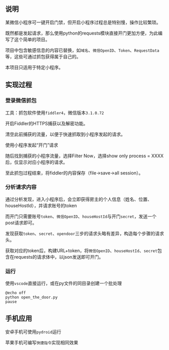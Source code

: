 ## 说明
某微信小程序可一键开启门禁，但开启小程序过程总是特别慢，操作比较繁琐。

既然都是发起请求，那么使用python的requests模块直接开门更加方便，为此编写了这个简单的项目。

项目中包含敏感信息的内容已替换，如`域名`、`微信OpenID`、`Token`、`RequestData`等，这些可通过抓包获得属于自己的。

本项目只适用于特定小程序。

## 实现过程
### 登录微信抓包
工具：抓包软件使用`fiddler4`，微信版本`3.1.0.72`

开启Fiddler的HTTPS捕获以及解密功能。

清空此前捕获的流量，以便于快速抓取到小程序发起的请求。

使用小程序发起“开门”请求

随后找到捕获的小程序流量，选择Filter Now，选择show only process = XXXX后，仅显示对应小程序的请求。

至此抓包过程结束，将fiddler的内容保存（file→save→all session）。

### 分析请求内容
通过分析发现，进入小程序后，会立即获得房主的个人信息（姓名、位置、houseHostId），并请求账号的token

而开门只需要账号`token`、`微信OpenID`、`houseHostId`与开门`secret`，发送一个post请求即可。

发现获取`token`、`secret`、`opendoor`三步的请求头略有差异，构造每个步骤的请求头。

获取对应的token后，构建URL+token，将`微信OpenID`、`houseHostId`、`secret`包含在requests的请求体中，以json发送即可开门。

### 运行
使用`vscode`直接运行，或在py文件的同目录创建一个批处理
```batch
@echo off
python open_the_door.py
pause
```

## 手机应用
安卓手机可使用`pydroid`运行

苹果手机可编写`快捷指令`实现相同效果
